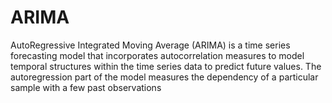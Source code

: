 # ARIMA
AutoRegressive Integrated Moving Average (ARIMA) is a time series forecasting model that incorporates autocorrelation measures to model temporal structures within the time series data to predict future values. The autoregression part of the model measures the dependency of a particular sample with a few past observations

